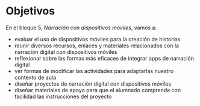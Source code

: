 # Objetivos

En el bloque 5, _Narración con dispositivos móviles_, vamos a:

*   evaluar el uso de dispositivos móviles para la creación de historias
*   reunir diversos recursos, enlaces y materiales relacionados con la narración digital con dispositivos móviles
*   reflexionar sobre las formas más eficaces de integrar apps de narración digital
*   ver formas de modificar las actividades para adaptarlas nuestro contexto de aula
*   diseñar proyectos de narración digital con dispositivos móviles
*   diseñar materiales de apoyo para que el alumnado comprenda con facilidad las instrucciones del proyecto